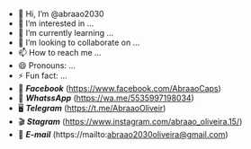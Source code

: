 - 👋 Hi, I’m @abraao2030
- 👀 I’m interested in ...
- 🌱 I’m currently learning ...
- 💞️ I’m looking to collaborate on ...
- 📫 How to reach me ...
- 😄 Pronouns: ...
- ⚡ Fun fact: ...
- 👥 **_Facebook_** (https://www.facebook.com/AbraaoCaps)
- 📲 **_WhatssApp_**  (https://wa.me/5535997198034)
- 🖥️ **_Telegram_**  (https://t.me/AbraaoOliveir)
- 🎬  **_Stagram_**  (https://www.instagram.com/abraao_oliveira.15/)
- 📳 **_E-mail_**  (https://mailto:abraao2030oliveira@gmail.com)


<!---
abraao2030/abraao2030 is a ✨ special ✨ repository because its `README.md` (this file) appears on your GitHub profile.
You can click the Preview link to take a look at your changes.
--->
